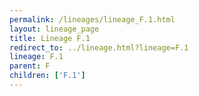 ```yaml
---
permalink: /lineages/lineage_F.1.html
layout: lineage_page
title: Lineage F.1
redirect_to: ../lineage.html?lineage=F.1
lineage: F.1
parent: F
children: ['F.1']
---
```

